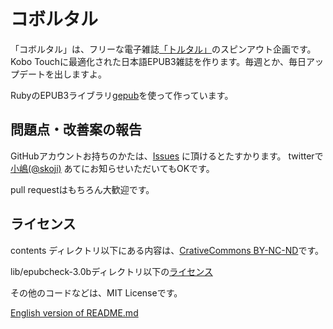 コボルタル
==========

「コボルタル」は、フリーな電子雑誌[「トルタル」](http://facebook.com/torutaru)のスピンアウト企画です。Kobo Touchに最適化された日本語EPUB3雑誌を作ります。毎週とか、毎日アップデートを出しますよ。

RubyのEPUB3ライブラリ[gepub](http://github.com/skoji/gepub)を使って作っています。

## 問題点・改善案の報告

GitHubアカウントお持ちのかたは、[Issues](https://github.com/torutaru/koborutaru/issues)  に頂けるとたすかります。
twitterで [小嶋(@skoji)](http://twitter.com/skoji) あてにお知らせいただいてもOKです。

pull requestはもちろん大歓迎です。

## ライセンス

contents ディレクトリ以下にある内容は、[CrativeCommons BY-NC-ND](http://creativecommons.org/licenses/by-nc-nd/2.5/)です。

lib/epubcheck-3.0bディレクトリ以下の[ライセンス](https://github.com/torutaru/koborutaru/blob/master/lib/epubcheck-3.0b5/COPYING.txt)

その他のコードなどは、MIT Licenseです。



[English version of README.md](https://github.com/torutaru/koborutaru/blob/master/README.en.md)
